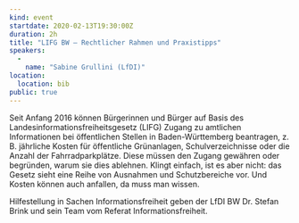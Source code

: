 ```yaml
---
kind: event
startdate: 2020-02-13T19:30:00Z
duration: 2h
title: "LIFG BW – Rechtlicher Rahmen und Praxistipps"
speakers:
  -
    name: "Sabine Grullini (LfDI)"
location:
  location: bib
public: true
---
```

Seit Anfang 2016 können Bürgerinnen und Bürger auf Basis des Landesinformationsfreiheitsgesetz (LIFG) Zugang zu amtlichen Informationen bei öffentlichen Stellen in Baden-Württemberg beantragen, z. B. jährliche Kosten für öffentliche Grünanlagen, Schulverzeichnisse oder die Anzahl der Fahrradparkplätze.
Diese müssen den Zugang gewähren oder begründen, warum sie dies ablehnen. Klingt einfach, ist es aber nicht: das Gesetz sieht eine Reihe von Ausnahmen und Schutzbereiche vor.
Und Kosten können auch anfallen, da muss man wissen.

Hilfestellung in Sachen Informationsfreiheit geben der LfDI BW Dr. Stefan Brink und sein Team vom Referat Informationsfreiheit.

